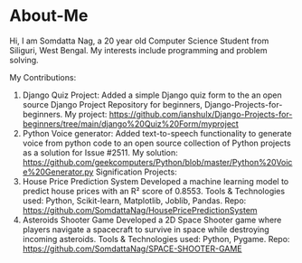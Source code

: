 # About-Me
Hi, I am Somdatta Nag, a 20 year old Computer Science Student from Siliguri, West Bengal.
My interests include programming and problem solving.

My Contributions: 
1. Django Quiz Project: Added a simple Django quiz form to the an open source Django Project Repository for beginners, Django-Projects-for-beginners.
   My project: https://github.com/ianshulx/Django-Projects-for-beginners/tree/main/django%20Quiz%20Form/myproject
2. Python Voice generator: Added text-to-speech functionality to generate voice from python code to an open source collection of Python projects as a solution for Issue #2511.
   My solution: https://github.com/geekcomputers/Python/blob/master/Python%20Voice%20Generator.py
Signification Projects:
1. House Price Prediction System
  Developed a machine learning model to predict house prices with an R² score of 0.8553.
  Tools & Technologies used: Python, Scikit-learn, Matplotlib, Joblib, Pandas.
  Repo: https://github.com/SomdattaNag/HousePricePredictionSystem
2. Asteroids Shooter Game
  Developed a 2D Space Shooter game where players navigate a spacecraft to survive in space while
  destroying incoming asteroids.
  Tools & Technologies used: Python, Pygame.
  Repo: https://github.com/SomdattaNag/SPACE-SHOOTER-GAME
